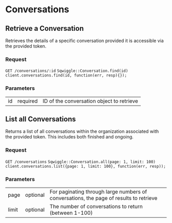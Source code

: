 # Conversations

## Retrieve a Conversation

Retrieves the details of a specific conversation provided it is accessible via the provided token.

### Request
<div class="request">
    <code class="http" title="HTTP">GET /conversations/:id</code>
    <code class="ruby" title="Ruby">Sqwiggle::Conversation.find(id)</code>
    <code class="js" title="Node.js">client.conversations.find(id, function(err, resp){});</code>
</div>

### Parameters
<table>
    <tr>
        <td>id</td>
        <td>required</td>
        <td>ID of the conversation object to retrieve</td>
    </tr>
</table>

## List all Conversations

Returns a list of all conversations within the organization associated with the provided token. This includes both finished and ongoing. 

### Request
<div class="request">
    <code class="http" title="HTTP">GET /conversations</code>
    <code class="ruby" title="Ruby">Sqwiggle::Conversation.all(page: 1, limit: 100)</code>
    <code class="js" title="Node.js">client.conversations.list({page: 1, limit: 100}, function(err, resp));</code>
</div>


### Parameters
<table>
    <tr>
        <td>page</td>
        <td>optional</td>
        <td>For paginating through large numbers of conversations, the page of results to retrieve</td>
    </tr>
    <tr>
        <td>limit</td>
        <td>optional</td>
        <td>The number of conversations to return (between 1-100)</td>
    </tr>
</table>
